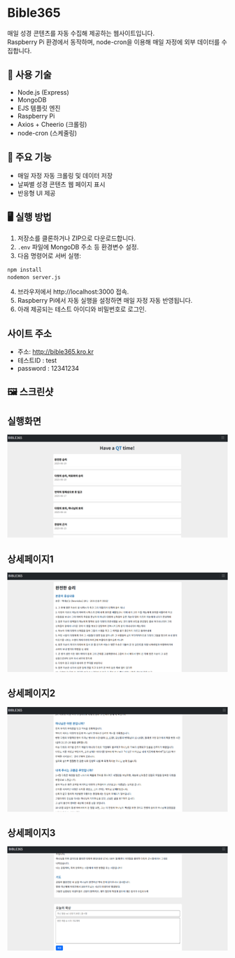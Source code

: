 # Bible365

매일 성경 콘텐츠를 자동 수집해 제공하는 웹사이트입니다.  
Raspberry Pi 환경에서 동작하며, node-cron을 이용해 매일 자정에 외부 데이터를 수집합니다.

## 🔧 사용 기술

- Node.js (Express)
- MongoDB
- EJS 템플릿 엔진
- Raspberry Pi
- Axios + Cheerio (크롤링)
- node-cron (스케줄링)

## 📌 주요 기능

- 매일 자정 자동 크롤링 및 데이터 저장
- 날짜별 성경 콘텐츠 웹 페이지 표시
- 반응형 UI 제공

## 🖥️ 실행 방법

1. 저장소를 클론하거나 ZIP으로 다운로드합니다.
2. `.env` 파일에 MongoDB 주소 등 환경변수 설정.
3. 다음 명령어로 서버 실행:

```bash
npm install
nodemon server.js
```
4. 브라우저에서 http://localhost:3000 접속.
5. Raspberry Pi에서 자동 실행을 설정하면 매일 자정 자동 반영됩니다.
6. 아래 제공되는 테스트 아이디와 비밀번호로 로그인.

## 사이트 주소
- 주소: http://bible365.kro.kr
- 테스트ID : test
- password : 12341234

## 🖼️ 스크린샷
## 실행화면
![화면 예시](screenshots/메인페이지.PNG)

## 상세페이지1
![화면 예시](screenshots/상세페이지1.PNG)

## 상세페이지2
![화면 예시](screenshots/상세페이지2.PNG)

## 상세페이지3
![화면 예시](screenshots/상세페이지3.PNG)
